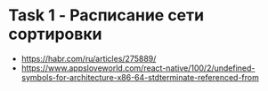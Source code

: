 # Task 1 - Расписание сети сортировки

* <https://habr.com/ru/articles/275889/>
* <https://www.appsloveworld.com/react-native/100/2/undefined-symbols-for-architecture-x86-64-stdterminate-referenced-from>
